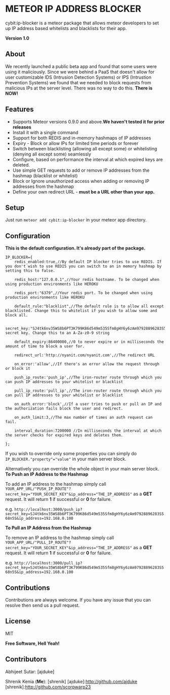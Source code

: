 METEOR IP ADDRESS BLOCKER
=========

cybit:ip-blocker is a meteor package that allows meteor developers to set up IP address based whitelists and blacklists for their app.

**Version 1.0**

About
------------
We recently launched a public beta app and found that some users were using it maliciously. Since we were behind a PaaS that doesn't allow for user customizable IDS (Intrusion Detection Systems) or IPS (Intrustion Prevention Systems) we found that we needed to block requests from malicious IPs at the server level. There was no way to do this. **There is NOW!**

Features
------------
  - Supports Meteor versions 0.9.0 and above.**We haven't tested it for prior releases**
  - Install it with a single command
  - Support for both REDIS and in-memory hashmaps of IP addresses
  - Expiry - Block or allow IPs for limited time periods or forever
  - Switch between blacklisting (allowing all except some) or whitelisting (denying all except some) seamlessly
  - Configure, based on performance the interval at which expired keys are deleted.
  - Use simple GET requests to add or remove IP addresses from the hashmap (blacklist or whitelist)
  - Block or Ignore unauthorized access when adding or removing IP addresses from the hashmap
  - Define your own redirect URL - **must be a URL other than your app.**

Setup
------------
Just run `meteor add cybit:ip-blocker` in your meteor app directory.

Configuration
------------
**This is the default configuration. It's already part of the package.**

```
IP_BLOCKER={
    redis_enabled:true,//By default IP blocker tries to use REDIS. If you don't wish to use REDIS you can switch to an in memory hashmap by setting this to false.
    
    redis_host:"127.0.0.1",//Your redis hostname. To be changed when using production environments like HEROKU
    
    redis_port:"6379",//Your redis port. To be changed when using production environments like HEROKU
    
    default_rule:"blacklist",//The default rule is to allow all except blacklisted. Change this to whitelist if you wish to allow some and block all.
    
    secret_key:"SJ4tk6nv35WS8b6PT3K799K86d549m535Sfm8gHY6y6zAm97928896283S568n5S",//The secret key. Change this to an A-Za-z0-9 string
    
    default_expiry:86400000,//0 to never expire or in milliseconds the amount of time to block a user for.
    
    redirect_url:'http://nyanit.com/nyanit.com',//The redirect URL
    
    on_error:'allow',//If there's an error allow the request through or block it
    
    push_ip_route:'push_ip',//The iron-router route through which you can push IP addresses to your whitelist or blacklist
    
    pull_ip_route:'pull_ip',//The iron-router route through which you can pull IP addresses to your whitelist or blacklist
    
    on_auth_error:'block',//If a user tries to push or pull an IP and the authorization fails block the user and redirect.
    
    on_auth_limit:3,//The max number of times an auth request can fail.
    
    interval_duration:7200000 //In milliseconds the interval at which the server checks for expired keys and deletes them.

};
```


If you wish to override only some properties you can simply do `IP_BLOCKER."property"="value"` in your main server block.

Alternatively you can override the whole object in your main server block.
**To Push an IP Address to the Hashmap**

To add an IP address to the hashmap simply call `YOUR_APP_URL/"PUSH_IP_ROUTE"?secret_key="YOUR_SECRET_KEY"&ip_address="THE_IP_ADDRESS"` as a **GET** request. It will return **1** if successful or **0** for failure.

e.g. `http://localhost:3000/push_ip?secret_key=SJ4tk6nv35WS8b6PT3K799K86d549m535Sfm8gHY6y6zAm97928896283S568n5S&ip_address=192.168.0.100`

**To Pull an IP Address from the Hashmap**

To remove an IP address to the hashmap simply call `YOUR_APP_URL/"PULL_IP_ROUTE"?secret_key="YOUR_SECRET_KEY"&ip_address="THE_IP_ADDRESS"` as a **GET** request. It will return **1** if successful or **0** for failure.

e.g. `http://localhost:3000/pull_ip?secret_key=SJ4tk6nv35WS8b6PT3K799K86d549m535Sfm8gHY6y6zAm97928896283S568n5S&ip_address=192.168.0.100`



Contributions
------------
Contributions are always welcome. If you have any issue that you can resolve then send us a pull request. 


License
------------

MIT

**Free Software, Hell Yeah!**

Contributors
------------
Abhijeet Sutar: [ajduke]

Shrenik Kenia (**Me**): [shrenik] 
[ajduke]:http://github.com/ajduke
[shrenik]:http://github.com/scorpwarp23
